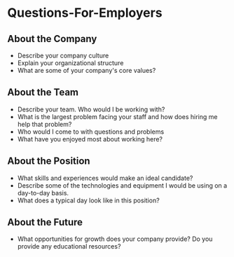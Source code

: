 # Questions-For-Employers

## About the Company
- Describe  your company culture
- Explain your organizational structure
- What are some of your company's core values?

## About the Team
- Describe your team. Who would I be working with?
- What is the largest problem facing your staff and how does hiring me help that problem?
- Who would I come to with questions and problems
- What have you enjoyed most about working here?

## About the Position
- What skills and experiences would make an ideal candidate?
- Describe some of the technologies and equipment I would be using on a day-to-day basis.
- What does a typical day look like in this position?

## About the Future
- What opportunities for growth does your company provide? Do you provide any educational resources?